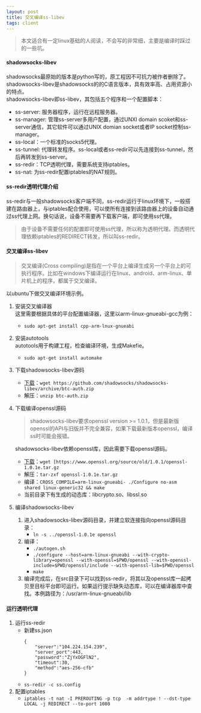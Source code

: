 ```yaml
---
layout: post
title: 交叉编译ss-libev
tags: client
---
```


> 本文适合有一定linux基础的人阅读，不会写的非常细，主要是编译时踩过的一些坑。

#### shadowsocks-libev
shadowsocks最原始的版本是python写的，原工程因不可抗力被作者删除了。  
shadowsocks-libev是shadowsocks的的C语言版本，具有效率高、占用资源小的特点。  
shadowsocks-libev即ss-libev，其包括五个程序和一个配置脚本：  

- ss-server: 服务器程序，运行在远程服务器。
- ss-manager: 管理ss-server多用户配置，通过UNXI domain scoket和ss-server通信，其它软件可以通过UNIX domian socket或者IP socket控制ss-manager。
- ss-local：一个标准的socks5代理。
- ss-tunnel: 代理转发程序。ss-local或者ss-redir可以先连接到ss-tunnel，然后再转发到ss-server。
- ss-redir：TCP透明代理，需要系统支持iptables。
- ss-nat: 为ss-redir配置iptables的NAT规则。

#### ss-redir透明代理介绍
ss-redir与一般shadowsocks客户端不同，ss-redir运行于linux环境下，一般搭建在路由器上，与iptables配合使用，可以使所有连接到该路由器上的设备自动通过ss代理上网。换句话说，设备不需要再下载客户端，即可使用ss代理。

> 由于设备不需要任何的配置即可使用ss代理，所以称为透明代理。而透明代理依赖iptables的REDIRECT转发，所以叫ss-redir。

#### 交叉编译ss-libev
> 交叉编译(Cross compiling)是指在一个平台上编译生成另一个平台上的可执行程序。比如在windows下编译运行在linux、android、arm-linux、单片机上的程序，都属于交叉编译。

以ubuntu下做交叉编译环境示例。

1. 安装交叉编译器  
    这里需要根据具体的平台配置编译器，这里以arm-linux-gnueabi-gcc为例：  
    - `sudo apt-get install cpp-arm-lnux-gnueabi`

2. 安装autotools  
    autotools用于构建工程，检查编译环境，生成Makefie。  
    - `sudo apt-get install automake`

3. 下载shadowsocks-libev源码  
    - [下载][ss-libev]：`wget https://github.com/shadowsocks/shadowsocks-libev/archive/btc-auth.zip`
    - 解压：`unzip btc-auth.zip`

4. 下载编译openssl源码  

    > shadowsocks-libev要求openssl version >= 1.0.1，但是最新版openssl的API与旧版并不完全兼容，如果下载最新版本openssl，编译ss时可能会报错。

    shadowsocks-libev依赖openssl库，因此需要下载openssl源码。  

    - [下载][openssl]：`wget [https://www.openssl.org/source/old/1.0.1/openssl-1.0.1e.tar.gz`
    - 解压：`tar-zxf openssl-1.0.1e.tar.gz`
    - 编译：`CROSS_COMPILE=arm-linux-gnueabi- ./Configure no-asm shared linux-generic32 && make`
    - 当前目录下有生成的动态库：libcrypto.so、libssl.so

5. 编译shadowsocks-libev  
    1. 进入shadowsocks-libev源码目录，并建立软连接指向openssl源码目录：  
        - `ln -s ../openssl-1.0.1e openssl`
    2. 编译：  
        - `./autogen.sh`
        - `./configure --host=arm-linux-gnueabi --with-crypto-library=openssl --with-openssl=$PWD/openssl --with-openssl-include=$PWD/openssl/include --with-openssl-lib=$PWD/openssl`
        - `make`
    3. 编译完成后，在src目录下可以找到ss-redir，将其以及openssl库一起拷贝至目标平台即可运行。如果运行提示缺失动态库，可以在编译器库中查找。本例路径为：/usr/arm-linux-gnueabi/lib

#### 运行透明代理
1. 运行ss-redir  
    - 新建ss.json  
        ```
        {
            "server":"104.224.154.239",
            "server_port":443,
            "password":"ZjYxOGFlN2",
            "timeout":30,
            "method":"aes-256-cfb"
        }
        ```
    - `ss-redir -c ss.config`
2. 配置iptables  
    - `iptables -t nat -I PREROUTING -p tcp  -m addrtype ! --dst-type LOCAL -j REDIRECT --to-port 1080`


[ss-libev]: https://github.com/shadowsocks/shadowsocks-libev/archive/btc-auth.zip
[openssl]: https://www.openssl.org/source/old/1.0.1/openssl-1.0.1e.tar.gz
